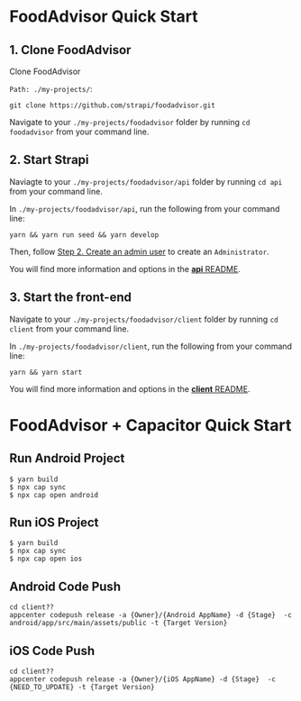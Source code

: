 # FoodAdvisor Quick Start

## 1. Clone FoodAdvisor

Clone FoodAdvisor

`Path: ./my-projects/`:

```
git clone https://github.com/strapi/foodadvisor.git
```

Navigate to your `./my-projects/foodadvisor` folder by running `cd foodadvisor` from your command line.

## 2. Start Strapi

Naviagte to your `./my-projects/foodadvisor/api` folder by running `cd api` from your command line.

In `./my-projects/foodadvisor/api`, run the following from your command line:

```
yarn && yarn run seed && yarn develop
```

Then, follow [Step 2. Create an admin user](https://strapi.io/documentation/v3.x/getting-started/quick-start.html#_2-create-an-administrator-user) to create an `Administrator`.

You will find more information and options in the [**api** README](./api).

## 3. Start the front-end 

Navigate to your `./my-projects/foodadvisor/client` folder by running `cd client` from your command line.

In `./my-projects/foodadvisor/client`, run the following from your command line:

```
yarn && yarn start
```

You will find more information and options in the [**client** README](./client).


# FoodAdvisor + Capacitor Quick Start
## Run Android Project
```
$ yarn build
$ npx cap sync
$ npx cap open android
```

## Run iOS Project
```
$ yarn build
$ npx cap sync
$ npx cap open ios
```


## Android Code Push
```
cd client??
appcenter codepush release -a {Owner}/{Android AppName} -d {Stage}  -c android/app/src/main/assets/public -t {Target Version}
```

## iOS Code Push
```
cd client??
appcenter codepush release -a {Owner}/{iOS AppName} -d {Stage}  -c {NEED_TO_UPDATE} -t {Target Version}
```